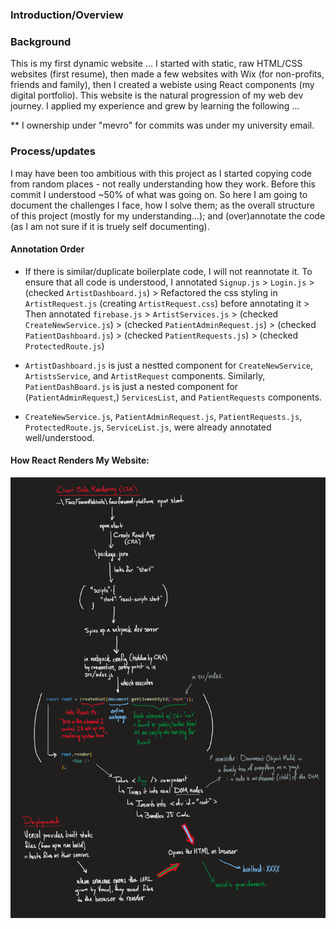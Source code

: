 ### Introduction/Overview

### Background 
This is my first dynamic website ... I started with static, raw HTML/CSS websites (first resume), then made a few websites with Wix (for non-profits, friends and family), then I created a webiste using React components (my digital portfolio). This website is the natural progression of my web dev journey. I applied my experience and grew by learning the following ... 

** I ownership under "mevro" for commits was under my university email. 

### Process/updates 
I may have been too ambitious with this project as I started copying code from random places - not really understanding how they work. Before this commit I understood ~50% of what was going on. So here I am going to document the challenges I face, how I solve them; as the overall structure of this project (mostly for my understanding...); and (over)annotate the code (as I am not sure if it is truely self documenting). 

#### Annotation Order
- If there is similar/duplicate boilerplate code, I will not reannotate it. To ensure that all code is understood, I annotated `Signup.js` > `Login.js` > (checked `ArtistDashboard.js`) > Refactored the css styling in `ArtistRequest.js` (creating `ArtistRequest.css`) before annotating it > Then annotated `firebase.js` > `ArtistServices.js` > (checked `CreateNewService.js`) > (checked `PatientAdminRequest.js`) > (checked `PatientDashboard.js`) > (checked `PatientRequests.js`) > (checked `ProtectedRoute.js`)

- `ArtistDashboard.js` is just a nestted component for `CreateNewService`, `ArtistsService`, and `ArtistRequest` components. Similarly, `PatientDashBoard.js` is just a nested component for (`PatientAdminRequest`,) `ServicesList`, and `PatientRequests` components.   
- `CreateNewService.js`, `PatientAdminRequest.js`, `PatientRequests.js`, `ProtectedRoute.js`, `ServiceList.js`,  were already annotated well/understood. 


#### How React Renders My Website: 
![React Rendering Visual](media/ReactRenderingVisualV3.png)

